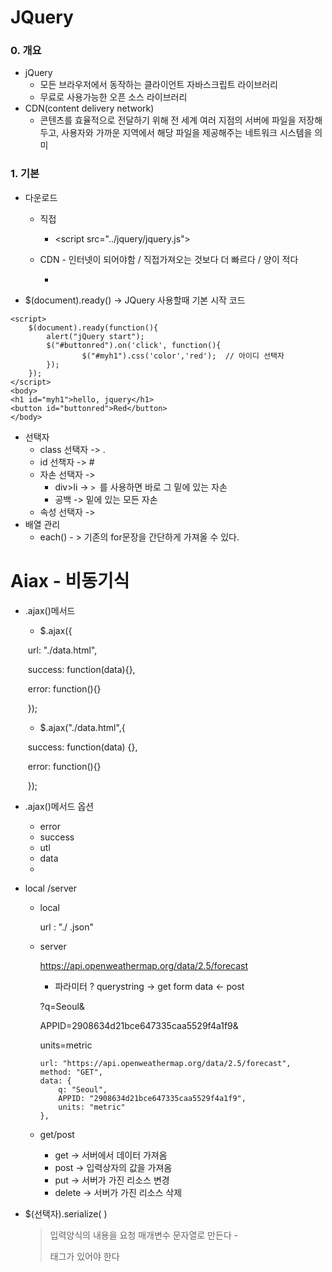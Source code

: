# JQuery

### 0. 개요

- jQuery  
  -  모든 브라우저에서 동작하는 클라이언트 자바스크립트 라이브러리
  - 무료로 사용가능한 오픈 소스 라이브러리
- CDN(content delivery network)
  - 콘텐츠를 효율적으로 전달하기 위해 전 세계 여러 지점의 서버에 파일을 저장해두고, 사용자와 가까운 지역에서 해당 파일을 제공해주는 네트워크 시스템을 의미

### 1. 기본

- 다운로드
  - 직접

    - <script src="../jquery/jquery.js"></script>

  - CDN - 인터넷이 되어야함 / 직접가져오는 것보다 더 빠르다 / 양이 적다 

    - <script src="https://ajax.googleapis.com/ajax/libs/jquery/3.4.1/jquery.min.js"></script>

- $(document).ready() -> JQuery 사용할때 기본 시작 코드 

```
<script>
	$(document).ready(function(){
        alert("jQuery start");
        $("#buttonred").on('click', function(){
                $("#myh1").css('color','red');  // 아이디 선택자
        });
    });
</script>
<body>
<h1 id="myh1">hello, jquery</h1>
<button id="buttonred">Red</button>
</body>
```

- 선택자
  - class 선택자 -> .
  - id 선책자 -> #
  - 자손 선택자 ->   
    - div>li -> `> `를 사용하면 바로 그 밑에 있는 자손 
    - 공백 -> 밑에 있는 모든 자손 
  - 속성 선택자 -> 
- 배열 관리
  - each() - > 기존의 for문장을 간단하게 가져올 수 있다. 





# Aiax - 비동기식 

- .ajax()메서드 

  -  $.ajax({

    ​        url: "./data.html",

    ​        success: function(data){},

    ​        error: function(){}

    ​      });

  -  $.ajax("./data.html",{

    ​        success: function(data) {},

    ​        error: function(){}

    ​      });

- .ajax()메서드 옵션

  - error
  - success
  - utl
  - data 
  - 

- local /server 

  - local 

    url : "./ .json"

  - server 

    https://api.openweathermap.org/data/2.5/forecast

    - 파라미터  ? querystring -> get          form data <- post

    ?q=Seoul&

    APPID=2908634d21bce647335caa5529f4a1f9&

    units=metric

    ```
    url: "https://api.openweathermap.org/data/2.5/forecast",
    method: "GET",
    data: {
        q: "Seoul",
        APPID: "2908634d21bce647335caa5529f4a1f9",
        units: "metric"
    },
    ```

  - get/post 
  
    - get -> 서버에서 데이터 가져옴
    - post -> 입력상자의 값을 가져옴
    - put -> 서버가 가진 리소스 변경
    - delete -> 서버가 가진 리소스 삭제
  
- $(선택자).serialize( ) 

  > 입력양식의 내용을 요청 매개변수 문자열로 만든다 - <form>태그가 있어야 한다 

  

